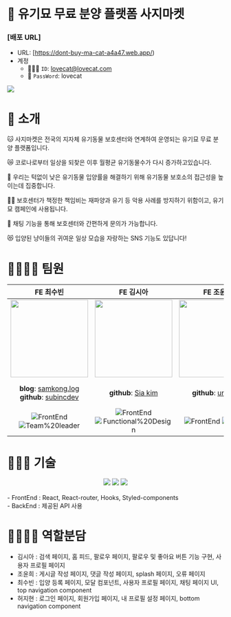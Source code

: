 # 🐾 유기묘 무료 분양 플랫폼 사지마켓


### [배포 URL]

- URL: [https://dont-buy-ma-cat-a4a47.web.app/)
- 계정
  - 🧑🏻‍💻 `ID`: lovecat@lovecat.com
  - 🔐 `PassWord`: lovecat

<img src="https://user-images.githubusercontent.com/95600994/181194793-e7acf9af-4a0e-43cb-a8da-ce175648bb99.png">

# :mega: 소개

🐱 사지마켓은 전국의 지자체 유기동물 보호센터와 연계하여 운영되는 유기묘 무료 분양 플랫폼입니다.

😿 코로나로부터 일상을 되찾은 이후 월평균 유기동물수가 다시 증가하고있습니다.

👥 우리는 턱없이 낮은 유기동물 입양률을 해결하기 위해 유기동물 보호소의 접근성을 높이는데 집중합니다.

💪🏻 보호센터가 책정한 책임비는 재파양과 유기 등 악용 사례를 방지하기 위함이고, 유기묘 캠페인에 사용됩니다.

💬 채팅 기능을 통해 보호센터와 간편하게 문의가 가능합니다.

😻 입양된 냥이들의 귀여운 일상 모습을 자랑하는 SNS 기능도 있답니다!

# 👩‍👩‍👧‍👧 팀원

|                                                         **FE 최수빈**                                                         |                                                               **FE 김시아**                                                               |                                                  **FE 조윤희**                                                   |                                                                       **FE 허지현**                                                                        |
| :---------------------------------------------------------------------------------------------------------------------------: | :---------------------------------------------------------------------------------------------------------------------------------------: | :--------------------------------------------------------------------------------------------------------------: | :--------------------------------------------------------------------------------------------------------------------------------------------------------: |
|                     <img src="https://avatars.githubusercontent.com/u/89335150?v=4" height=180 width=180>                     |                           <img src="https://avatars.githubusercontent.com/u/90305737?v=4" height=180 width=180>                           |              <img src="https://avatars.githubusercontent.com/u/102465469?v=4" height=180 width=180>              |                                   <img src="https://avatars.githubusercontent.com/u/95600994?v=4" height=180 width=180>                                    |
|        **blog**: [samkong.log](https://velog.io/@samkong) </br> **github**: [subincdev](https://github.com/subincdev)         |                                          **github**: [Sia kim](https://github.com/mrbrightsiide)                                          |                               **github**: [unidagit](https://github.com/unidagit)                                | **Youtube**: [Front-end School](https://www.youtube.com/channel/UCFk1UTFYVBn0oFzP9eGCN5A) </br> **github**: [Jihyun Heo](https://github.com/Koreanhamster) |
| ![FrontEnd](https://img.shields.io/badge/FrontEnd-3f97fb) ![Team%20leader](https://img.shields.io/badge/-Team%20leader-green) | ![FrontEnd](https://img.shields.io/badge/FrontEnd-3f97fb) ![Functional%20Design](https://img.shields.io/badge/Functional%20Design-f8b62d) | ![FrontEnd](https://img.shields.io/badge/FrontEnd-3f97fb) ![Design](https://img.shields.io/badge/-Design-orange) |                    ![FrontEnd](https://img.shields.io/badge/FrontEnd-3f97fb) ![Planning](https://img.shields.io/badge/-Planning-f67280)                    |

# 👩🏻‍💻 기술

<div align="center">
  <img src="https://img.shields.io/badge/React-61DAFB?style=for-the-badge&logo=React&logoColor=white"> 
<img src="https://img.shields.io/badge/React_Router-CA4245?style=for-the-badge&logo=react-router&logoColor=white">
 <img src="https://img.shields.io/badge/styledcomponents-DB7093?style=for-the-badge&logo=styled-components&logoColor=white"> 
</div>
<br/>
- FrontEnd : React, React-router, Hooks, Styled-components<br/>
- BackEnd : 제공된 API 사용 <br/>

# 👩‍👩‍👧‍👧 역할분담

- 김시아 : 검색 페이지, 홈 피드, 팔로우 페이지, 팔로우 및 좋아요 버튼 기능 구현, 사용자 프로필 페이지
- 조윤희 : 게시글 작성 페이지, 댓글 작성 페이지, splash 페이지, 오류 페이지
- 최수빈 : 입양 등록 페이지, 모달 컴포넌트, 사용자 프로필 페이지, 채팅 페이지 UI, top navigation component
- 허지현 : 로그인 페이지, 회원가입 페이지, 내 프로필 설정 페이지, bottom navigation component
